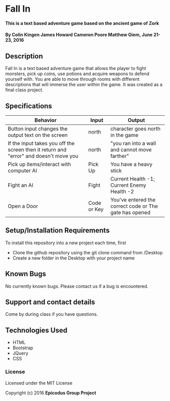 # Fall In

#### This is a text based adventure game based on the ancient game of Zork

#### By Colin Kingen James Howard Cameron Poore Matthew Giem, June 21-23, 2016

## Description

Fall In is a text based adventure game that allows the player to fight monsters, pick up coins, use potions and acquire weapons to defend yourself with. You are able to move through rooms with different descriptions that will immerse the user within the game. It was created as a final class project. 

## Specifications

|Behavior    |Input   |Output   |
|---|---|---|
| Button input changes the output text on the screen  |  north |  character goes north in the game |
| If the input takes you off the screen then it return and "error" and doesn't move you  |  north | "you ran into a wall and cannot move farther"   |
|  Pick up items/interact with computer AI | Pick Up | You have a heavy stick  |
| Fight an AI  | Fight  | Current Health -1; Current Enemy Health -2  |
| Open a Door | Code or Key | You've entered the correct code or The gate has opened |



## Setup/Installation Requirements


To install this repository into a new project each time, first

* Clone the github repository using the git clone command from /Desktop
* Create a new folder in the Desktop with your project name

## Known Bugs

No currently known bugs. Please contact us if a bug is encountered.

## Support and contact details

Come by during class if you have questions.

## Technologies Used

* HTML
* Bootstrap
* JQuery
* CSS

### License

Licensed under the MIT License

Copyright (c) 2016 **Epicodus Group Project**
